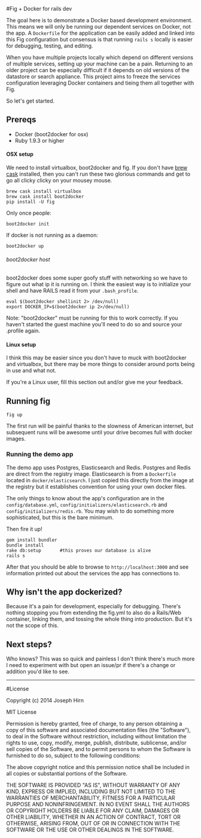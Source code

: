 #Fig + Docker for rails dev

The goal here is to demonstrate a Docker based development environment. This means we will only be running our dependent services on Docker, not the app. A `Dockerfile` for the application can be easily added and linked into this Fig configuration but consensus is that running `rails s` locally is easier for debugging, testing, and editing.

When you have multiple projects locally which depend on different versions of multiple services, setting up your machine can be a pain. Returning to an older project can be especially difficult if it depends on old versions of the datastore or search appliance. This project aims to freeze the services configuration leveraging Docker containers and tieing them all together with Fig.

So let's get started.

## Prereqs

* Docker (boot2docker for osx)
* Ruby 1.9.3 or higher

#### OSX setup

We need to install virtualbox, boot2docker and fig. If you don't have [brew cask](https://github.com/caskroom/homebrew-cask) installed, then you can't run these two glorious commands and get to go all clicky clicky on your mousey mouse.

```
brew cask install virtualbox
brew cask install boot2docker
pip install -U fig
```

Only once people:

```
boot2docker init
```

If docker is not running as a daemon:

```
boot2docker up
```

###### boot2docker host

boot2docker does some super goofy stuff with networking so we have to figure out what ip it is running on. I think the easiest way is to initialize your shell and have RAILS read it from your `.bash_profile`.

```
eval $(boot2docker shellinit 2> /dev/null)
export DOCKER_IP=$(boot2docker ip 2>/dev/null)
```

Note: "boot2docker" must be running for this to work correctly. If you haven't started the guest machine you'll need to do so and source your .profile again.

#### Linux setup

I think this may be easier since you don't have to muck with boot2docker and virtualbox, but there may be more things to consider around ports being in use and what not.

If you're a Linux user, fill this section out and/or give me your feedback.

## Running fig

```
fig up
```

The first run will be painful thanks to the slowness of American internet, but subsequent runs will be awesome until your drive becomes full with docker images.

### Running the demo app

The demo app uses Postgres, Elasticsearch and Redis. Postgres and Redis are direct from the registry image. Elasticsearch is from a `Dockerfile` located in `docker/elasticsearch`. I just copied this directly from the image at the registry but it establishes convention for using your own docker files.

The only things to know about the app's configuration are in the `config/database.yml`, `config/initializers/elasticsearch.rb` and `config/initializers/redis.rb`. You may wish to do something more sophisticated, but this is the bare minimum.

Then fire it up!

```
gem install bundler
bundle install
rake db:setup       #this proves our database is alive
rails s
```

After that you should be able to browse to `http://localhost:3000` and see information printed out about the services the app has connections to.


## Why isn't the app dockerized?

Because it's a pain for development, especially for debugging. There's nothing stopping you from extending the fig.yml to also do a Rails/Web container, linking them, and tossing the whole thing into production. But it's not the scope of this.


## Next steps?

Who knows? This was so quick and painless I don't think there's much more I need to experiment with but open an issue/pr if there's a change or addition you'd like to see.

-------------------------------------------------------------------------------

#License

Copyright (c) 2014 Joseph Hirn

MIT License

Permission is hereby granted, free of charge, to any person obtaining
a copy of this software and associated documentation files (the
"Software"), to deal in the Software without restriction, including
without limitation the rights to use, copy, modify, merge, publish,
distribute, sublicense, and/or sell copies of the Software, and to
permit persons to whom the Software is furnished to do so, subject to
the following conditions:

The above copyright notice and this permission notice shall be
included in all copies or substantial portions of the Software.

THE SOFTWARE IS PROVIDED "AS IS", WITHOUT WARRANTY OF ANY KIND,
EXPRESS OR IMPLIED, INCLUDING BUT NOT LIMITED TO THE WARRANTIES OF
MERCHANTABILITY, FITNESS FOR A PARTICULAR PURPOSE AND
NONINFRINGEMENT. IN NO EVENT SHALL THE AUTHORS OR COPYRIGHT HOLDERS BE
LIABLE FOR ANY CLAIM, DAMAGES OR OTHER LIABILITY, WHETHER IN AN ACTION
OF CONTRACT, TORT OR OTHERWISE, ARISING FROM, OUT OF OR IN CONNECTION
WITH THE SOFTWARE OR THE USE OR OTHER DEALINGS IN THE SOFTWARE.
